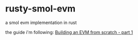 # rusty-smol-evm
a smol evm implementation in rust

the guide i'm following: [Building an EVM from scratch - part 1](https://karmacoma.notion.site/Building-an-EVM-from-scratch-part-1-c28ebb4200c94f6fb75948a5feffc686)
